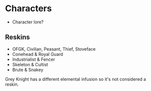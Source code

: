 # Characters

- Character lore?

## Reskins

- OFGK, Civilian, Peasant, Thief, Stoveface
- Conehead & Royal Guard
- Industrialist & Fencer
- Skeleton & Cultist
- Brute & Snakey

Grey Knight has a different elemental infusion so it's not considered a reskin.
